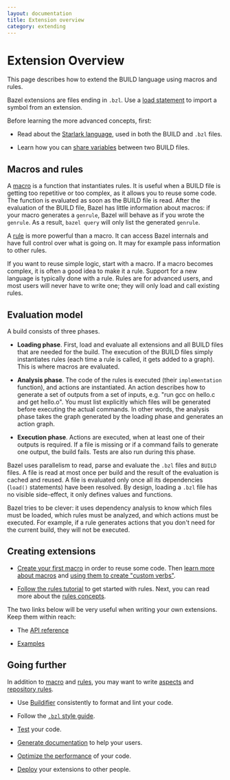 ```yaml
---
layout: documentation
title: Extension overview
category: extending
---
```


# Extension Overview

<!-- [TOC] -->

This page describes how to extend the BUILD language using macros
and rules.

Bazel extensions are files ending in `.bzl`. Use a [load statement](
../build-ref.html#load) to import a symbol from an extension.

Before learning the more advanced concepts, first:

* Read about the [Starlark language](language.md), used in both the BUILD and
  `.bzl` files.

* Learn how you can [share variables](tutorial-sharing-variables.md) between two
  BUILD files.

## Macros and rules

A [macro](macros.md) is a function that instantiates rules. It is useful when a
BUILD file is getting too repetitive or too complex, as it allows you to reuse
some code. The function is evaluated as soon as the BUILD file is read. After
the evaluation of the BUILD file, Bazel has little information about macros: if
your macro generates a `genrule`, Bazel will behave as if you wrote the
`genrule`. As a result, `bazel query` will only list the generated `genrule`.

A [rule](rules.md) is more powerful than a macro. It can access Bazel internals
and have full control over what is going on. It may for example pass information
to other rules.

If you want to reuse simple logic, start with a macro. If a macro becomes
complex, it is often a good idea to make it a rule. Support for a new language
is typically done with a rule. Rules are for advanced users, and most
users will never have to write one; they will only load and call existing
rules.

## Evaluation model

A build consists of three phases.

* **Loading phase**. First, load and evaluate all extensions and all BUILD
  files that are needed for the build. The execution of the BUILD files simply
  instantiates rules (each time a rule is called, it gets added to a graph).
  This is where macros are evaluated.

* **Analysis phase**. The code of the rules is executed (their `implementation`
  function), and actions are instantiated. An action describes how to generate
  a set of outputs from a set of inputs, e.g. "run gcc on hello.c and get
  hello.o". You must list explicitly which files will be generated before
  executing the actual commands. In other words, the analysis phase takes
  the graph generated by the loading phase and generates an action graph.

* **Execution phase**. Actions are executed, when at least one of their outputs is
  required. If a file is missing or if a command fails to generate one output,
  the build fails. Tests are also run during this phase.

Bazel uses parallelism to read, parse and evaluate the `.bzl` files and `BUILD`
files. A file is read at most once per build and the result of the evaluation is
cached and reused. A file is evaluated only once all its dependencies (`load()`
statements) have been resolved. By design, loading a `.bzl` file has no visible
side-effect, it only defines values and functions.

Bazel tries to be clever: it uses dependency analysis to know which files must
be loaded, which rules must be analyzed, and which actions must be executed. For
example, if a rule generates actions that you don't need for the current build,
they will not be executed.

## Creating extensions

* [Create your first macro](tutorial-creating-a-macro.md) in order to reuse some
  code. Then [learn more about macros](macros.md) and
  [using them to create "custom verbs"](tutorial-custom-verbs.md).

* [Follow the rules tutorial](rules-tutorial.md) to get started with rules.
  Next, you can read more about the [rules concepts](rules.md).

The two links below will be very useful when writing your own extensions. Keep
them within reach:

* The [API reference](lib/skylark-overview.html)

* [Examples](https://github.com/bazelbuild/examples/tree/master/rules)

## Going further

In addition to [macro](macros.md) and [rules](rules.md), you may want to write
[aspects](aspects.md) and [repository rules](repository_rules.md).

* Use [Buildifier](https://github.com/bazelbuild/buildtools) consistently to
format and lint your code.

* Follow the [`.bzl` style guide](bzl-style.md).

* [Test](testing.md) your code.

* [Generate documentation](https://skydoc.bazel.build/) to help your users.

* [Optimize the performance](performance.md) of your code.

* [Deploy](deploying.md) your extensions to other people.

